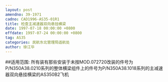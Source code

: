 ```yaml
---
layout: post
amendno: 39-1971
cadno: CAD1996-AS35-01R1
title: 检查主减速器双向悬挂横梁
date: 1997-07-18 00:00:00 +0800
effdate: 1997-07-24 00:00:00 +0800
tag: AS35
categories: 民航东北管理局适航处
author: 徐江华
---
```


##适用范围:
所有装有那些安装于未按MOD.072720改装的件号为P/N350A38.0210系列的整体横梁组件上的件号为P/N350A38.1018系列的主减速器双向悬挂横梁的AS350B2飞机

